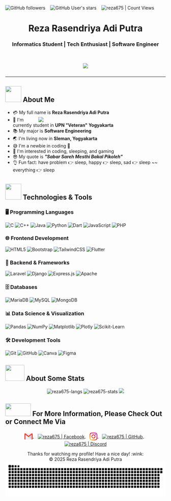 <img alt="GitHub followers" src="https://img.shields.io/github/followers/reza675?style=social"> &nbsp;&nbsp; <img alt="GitHub User's stars" src="https://img.shields.io/github/stars/reza675?style=social"> &nbsp;&nbsp; <img alt="reza675 | Count Views" src="https://enemo786q3svfle.m.pipedream.net" />

<h1 align="center">Reza Rasendriya Adi Putra</h1>
<h3 align="center">Informatics Student | Tech Enthusiast | Software Engineer</h3>

<h1 align="center">
  <img src="https://readme-typing-svg.herokuapp.com?font=Press+Start+2P&size=24&duration=4000&color=FF0000,00FF00,0000FF&center=true&vCenter=true&width=900&height=60&lines=👾+Welcome+to+My+Profile+👾;🎮+Informatics+Student+%7C+Tech+Enthusiast;🕹️+Software+Engineer">
</h1>


---
## <img src="https://raw.githubusercontent.com/nixin72/nixin72/master/wave.gif" width="50px" height="50px"></img> About Me
- :credit_card: My full name is **Reza Rasendriya Adi Putra** <img src="https://i.pinimg.com/originals/df/1a/ff/df1aff8395678d11b99b575f0e3b19d5.gif" width="400" align="right"/>
- :school: I'm currently student in **UPN "Veteran" Yogyakarta**
- :books: My major is **Software Engineering**
- :earth_asia: I'm living now in **Sleman, Yogyakarta**
- :sweat_smile: I'm a newbie in coding :penguin:
- :monocle_face: I'm interested in coding, sleeping, and gaming
- :sunglasses: My quote is ***"Sabar Sareh Mesthi Bakal Pikoleh"*** 
- :ok_hand: Fun fact: have problem :point_right: sleep, happy :point_right: sleep, sad :point_right: sleep ~~ everything :point_right: sleep

## <img src="https://media2.giphy.com/media/QssGEmpkyEOhBCb7e1/giphy.gif?cid=ecf05e47a0n3gi1bfqntqmob8g9aid1oyj2wr3ds3mg700bl&rid=giphy.gif" width="50px" height="50px"> Technologies & Tools
### 🖥️ Programming Languages
![C](https://img.shields.io/badge/C-%2300599C.svg?style=for-the-badge&logo=c&logoColor=white) 
![C++](https://img.shields.io/badge/C++-%2300599C.svg?style=for-the-badge&logo=c%2B%2B&logoColor=white) 
![Java](https://img.shields.io/badge/Java-%23ED8B00.svg?style=for-the-badge&logo=openjdk&logoColor=white) 
![Python](https://img.shields.io/badge/Python-3670A0?style=for-the-badge&logo=python&logoColor=ffdd54) 
![Dart](https://img.shields.io/badge/Dart-%230175C2.svg?style=for-the-badge&logo=dart&logoColor=white) 
![JavaScript](https://img.shields.io/badge/JavaScript-%23F7DF1E.svg?style=for-the-badge&logo=javascript&logoColor=black) 
![PHP](https://img.shields.io/badge/PHP-%23777BB4.svg?style=for-the-badge&logo=php&logoColor=white) 

### 🌐 Frontend Development
![HTML5](https://img.shields.io/badge/HTML5-%23E34F26.svg?style=for-the-badge&logo=html5&logoColor=white) 
![Bootstrap](https://img.shields.io/badge/Bootstrap-%238511FA.svg?style=for-the-badge&logo=bootstrap&logoColor=white) 
![TailwindCSS](https://img.shields.io/badge/TailwindCSS-%2338B2AC.svg?style=for-the-badge&logo=tailwind-css&logoColor=white) 
![Flutter](https://img.shields.io/badge/Flutter-%2302569B.svg?style=for-the-badge&logo=flutter&logoColor=white) 

### 🔧 Backend & Frameworks
![Laravel](https://img.shields.io/badge/Laravel-%23FF2D20.svg?style=for-the-badge&logo=laravel&logoColor=white) 
![Django](https://img.shields.io/badge/Django-%23092E20.svg?style=for-the-badge&logo=django&logoColor=white) 
![Express.js](https://img.shields.io/badge/Express.js-%23404d59.svg?style=for-the-badge&logo=express&logoColor=%2361DAFB) 
![Apache](https://img.shields.io/badge/Apache-%23D42029.svg?style=for-the-badge&logo=apache&logoColor=white) 

### 🗄️ Databases
![MariaDB](https://img.shields.io/badge/MariaDB-%23003545.svg?style=for-the-badge&logo=mariadb&logoColor=white) 
![MySQL](https://img.shields.io/badge/MySQL-%234479A1.svg?style=for-the-badge&logo=mysql&logoColor=white) 
![MongoDB](https://img.shields.io/badge/MongoDB-%234ea94b.svg?style=for-the-badge&logo=mongodb&logoColor=white) 

### 📊 Data Science & Visualization
![Pandas](https://img.shields.io/badge/Pandas-%23150458.svg?style=for-the-badge&logo=pandas&logoColor=white) 
![NumPy](https://img.shields.io/badge/NumPy-%23013243.svg?style=for-the-badge&logo=numpy&logoColor=white) 
![Matplotlib](https://img.shields.io/badge/Matplotlib-%23ffffff.svg?style=for-the-badge&logo=Matplotlib&logoColor=black) 
![Plotly](https://img.shields.io/badge/Plotly-%233F4F75.svg?style=for-the-badge&logo=plotly&logoColor=white) 
![Scikit-Learn](https://img.shields.io/badge/Scikit--Learn-%23F7931E.svg?style=for-the-badge&logo=scikit-learn&logoColor=white) 

### 🛠️ Development Tools
![Git](https://img.shields.io/badge/Git-%23F05033.svg?style=for-the-badge&logo=git&logoColor=white) 
![GitHub](https://img.shields.io/badge/GitHub-%23121011.svg?style=for-the-badge&logo=github&logoColor=white) 
![Canva](https://img.shields.io/badge/Canva-%2300C4CC.svg?style=for-the-badge&logo=Canva&logoColor=white) 
![Figma](https://img.shields.io/badge/Figma-%23F24E1E.svg?style=for-the-badge&logo=figma&logoColor=white) 

## <img src="https://media0.giphy.com/media/cNZqrH5IzOG0xrlWks/giphy.gif?cid=ecf05e47map255q427en9uprqc1sb0unjq5k4fnqg5pmhhs4&rid=giphy.gif&ct=s" width="60px" height="50px"> About Some Stats
<div align="center">
  <img height="170em" src="https://github-readme-stats.vercel.app/api/top-langs/?username=reza675&layout=compact&show_icon=true&theme=algolia" alt="reza675-langs"/>
  <img height="170em" src="https://github-readme-stats.vercel.app/api/?username=reza675&layout=compact&show_icon=true&theme=algolia" alt="reza675-stats"/>
  <img height="170em" src="https://github-readme-streak-stats.herokuapp.com/?user=reza675&theme=algolia" />
</div>

## <img src='https://raw.githubusercontent.com/ShahriarShafin/ShahriarShafin/main/Assets/handshake.gif' width="80px" height="40px"> For More Information, Please Check Out or Connect Me Via<p align="center">
<p align="center">
  <a href="mailto:reza58912@gmail.com" >
    <img align="center" alt="reza675 | Gmail" width="26px" src="https://github.com/SatYu26/SatYu26/blob/master/Assets/Gmail.svg" />
  </a> &nbsp;&nbsp;

  <a href="https://www.facebook.com/reza.r.putra.12764/" target="_blank">
      <img align="center" alt="reza675 | Facebook" width="24px" src="https://upload.wikimedia.org/wikipedia/en/thumb/0/04/Facebook_f_logo_%282021%29.svg/100px-Facebook_f_logo_%282021%29.svg.png" />
  </a> &nbsp;&nbsp;
  
  <a href="https://www.instagram.com/_rerap/" target="_blank">
    <img align="center" alt="reza675 | Instagram" width="24px" src="https://github.com/SatYu26/SatYu26/blob/master/Assets/Instagram.svg" />
  </a> &nbsp;&nbsp;
  
  <a href="https://profile-summary-for-github.herokuapp.com/user/reza675" target="_blank">
    <img align="center" alt="reza675 | GitHub" width="26px" src="https://upload.wikimedia.org/wikipedia/commons/thumb/a/ae/Github-desktop-logo-symbol.svg/1024px-Github-desktop-logo-symbol.svg.png" />
  </a> &nbsp;&nbsp;
  <a href="https://discord.com/users/528096090080411660" target="_blank">
    <img align="center" alt="reza675 | Discord" width="80px" src="https://img.shields.io/badge/Discord-%237289DA.svg?logo=discord&logoColor=white" />
  </a>
<p> 

<div align="center">
  Thanks for watching my profile! Have a nice day! :wink: <br/>
  &copy; 2025 Reza Rasendriya Adi Putra
</div>

<picture>
  <source media="(prefers-color-scheme: dark)" srcset="https://raw.githubusercontent.com/reza675/reza675/output/github-snake-dark.svg" />
  <source media="(prefers-color-scheme: light)" srcset="https://raw.githubusercontent.com/reza675/reza675/output/github-snake.svg" />
  <img alt="github-snake" src="https://raw.githubusercontent.com/reza675/reza675/output/github-snake.svg" />
</picture>
